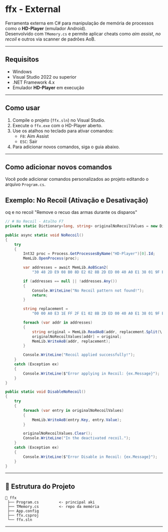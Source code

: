 # ffx - External

Ferramenta externa em C# para manipulação de memória de processos como o **HD-Player** (emulador Android).  
Desenvolvido com `TMemory.cs` e permite aplicar cheats como *aim assist*, *no recoil* e outros via scanner de padrões AoB.

---

## Requisitos

- Windows
- Visual Studio 2022 ou superior
- .NET Framework 4.x
- Emulador **HD-Player** em execução

---

## Como usar

1. Compile o projeto (`ffx.sln`) no Visual Studio.
2. Execute o `ffx.exe` com o HD-Player aberto.
3. Use os atalhos no teclado para ativar comandos:
   - `F8`: Aim Assist
   - `ESC`: Sair
4. Para adicionar novos comandos, siga o guia abaixo.

---

## Como adicionar novos comandos

Você pode adicionar comandos personalizados ao projeto editando o arquivo `Program.cs`.

##  Exemplo: No Recoil (Ativação e Desativação)
oq e no recoil "Remove o recuo das armas durante os disparos"

```csharp
// # No Recoil - Atalho F7
private static Dictionary<long, string> originalNoRecoilValues = new Dictionary<long, string>();

public async static void NoRecoil()
{
    try
    {
        Int32 proc = Process.GetProcessesByName("HD-Player")[0].Id;
        MemLib.OpenProcess(proc);

        var addresses = await MemLib.AoBScan2(
            "30 48 2D E9 08 B0 8D E2 02 8B 2D ED 00 40 A0 E1 38 01 9F E5 00 00 8F E0 00 00 D0 E5 00 00 50 E3 06 00 00 1A 28 01 9F E5 00 00 9F E7 00 00 90 E5", true);

        if (addresses == null || !addresses.Any())
        {
            Console.WriteLine("No Recoil pattern not found!");
            return;
        }

        string replacement =
            "00 00 A0 E3 1E FF 2F E1 02 8B 2D ED 00 40 A0 E1 38 01 9F E5 00 00 8F E0 00 00 D0 E5 00 00 50 E3 06 00 00 1A 28 01 9F E5 00 00 9F E7 00 00 90 E5";

        foreach (var addr in addresses)
        {
            string original = MemLib.ReadAoB(addr, replacement.Split(\' \').Length);
            originalNoRecoilValues[addr] = original;
            MemLib.WriteAoB(addr, replacement);
        }

        Console.WriteLine("Recoil applied successfully!");
    }
    catch (Exception ex)
    {
        Console.WriteLine($"Error applying in Recoil: {ex.Message}");
    }
}

public static void DisableNoRecoil()
{
    try
    {
        foreach (var entry in originalNoRecoilValues)
        {
            MemLib.WriteAoB(entry.Key, entry.Value);
        }

        originalNoRecoilValues.Clear();
        Console.WriteLine("In the deactivated recoil.");
    }
    catch (Exception ex)
    {
        Console.WriteLine($"Error Disable in Recoil: {ex.Message}");
    }
}
```
---

## 📂 Estrutura do Projeto

```
📁 ffx
 ├── Program.cs         <- principal aki
 ├── TMemory.cs         <- repo da memória
 ├── App.config
 ├── ffx.csproj
 └── ffx.sln
```

---

